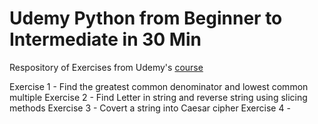 # Udemy Python from Beginner to Intermediate in 30 Min
Respository of Exercises from Udemy's [course](https://www.udemy.com/python-from-beginner-to-expert-starter-free/)

Exercise 1 - Find the greatest common denominator and lowest common multiple
Exercise 2 - Find Letter in string and reverse string using slicing methods
Exercise 3 - Covert a string into Caesar cipher
Exercise 4 - 
